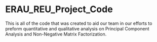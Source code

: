 # ERAU_REU_Project_Code
This is all of the code that was created to aid our team in our efforts to preform quantitative and qualitative analysis on Principal Component Analysis and Non-Negative Matrix Factorization.
